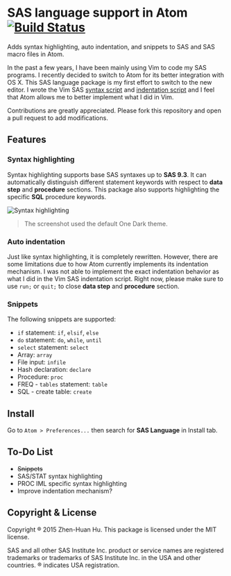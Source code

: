 # SAS language support in Atom [![Build Status](https://travis-ci.org/akanosora/language-sas.svg?branch=master)](https://travis-ci.org/akanosora/language-sas)

Adds syntax highlighting, auto indentation, and snippets to SAS and SAS macro files in Atom.

In the past a few years, I have been mainly using Vim to code my SAS programs. I recently decided to switch to Atom for its better integration with OS X. This SAS language package is my first effort to switch to the new editor. I wrote the Vim SAS [syntax script](http://www.vim.org/scripts/script.php?script_id=3522) and [indentation script](http://www.vim.org/scripts/script.php?script_id=4034) and I feel that Atom allows me to better implement what I did in Vim.

Contributions are greatly appreciated. Please fork this repository and open a pull request to add modifications.

## Features

### Syntax highlighting

Syntax highlighting supports base SAS syntaxes up to **SAS 9.3**. It can automatically distinguish different statement keywords with respect to **data step** and **procedure** sections. This package also supports highlighting the specific **SQL** procedure keywords.

![Syntax highlighting](https://cloud.githubusercontent.com/assets/9272721/6994373/a32ed9e8-dadc-11e4-9e5b-a1a82bfc19cc.png)
> The screenshot used the default One Dark theme.

### Auto indentation

Just like syntax highlighting, it is completely rewritten. However, there are some limitations due to how Atom currently implements its indentation mechanism. I was not able to implement the exact indentation behavior as what I did in the Vim SAS indentation script. Right now, please make sure to use `run;` or `quit;` to close **data step** and **procedure** section.

### Snippets

The following snippets are supported:

* `if` statement: `if`, `elsif`, `else`
* `do` statement: `do`, `while`, `until`
* `select` statement: `select`
* Array: `array`
* File input: `infile`
* Hash declaration: `declare`
* Procedure: `proc`
* FREQ - `tables` statement: `table`
* SQL - create table: `create`


## Install

Go to `Atom > Preferences...` then search for **SAS Language** in Install tab.

## To-Do List

* ~~Snippets~~
* SAS/STAT syntax highlighting
* PROC IML specific syntax highlighting
* Improve indentation mechanism?

## Copyright & License

Copyright ® 2015 Zhen-Huan Hu. This package is licensed under the MIT license.

SAS and all other SAS Institute Inc. product or service names are registered trademarks or trademarks of
SAS Institute Inc. in the USA and other countries. ® indicates USA registration.
